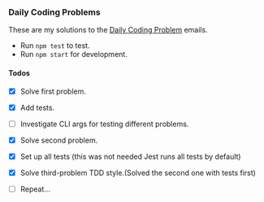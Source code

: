 ### Daily Coding Problems

These are my solutions to the [Daily Coding Problem](https://www.dailycodingproblem.com/) emails.

* Run `npm test` to test. 
* Run `npm start` for development. 

#### Todos

- [X] Solve first problem.
- [X] Add tests.
- [ ] Investigate CLI args for testing different problems.
- [X] Solve second problem.
- [X] Set up all tests (this was not needed Jest runs all tests by default)
- [X] Solve third-problem TDD style.(Solved the second one with tests first)
- [ ] Repeat...

